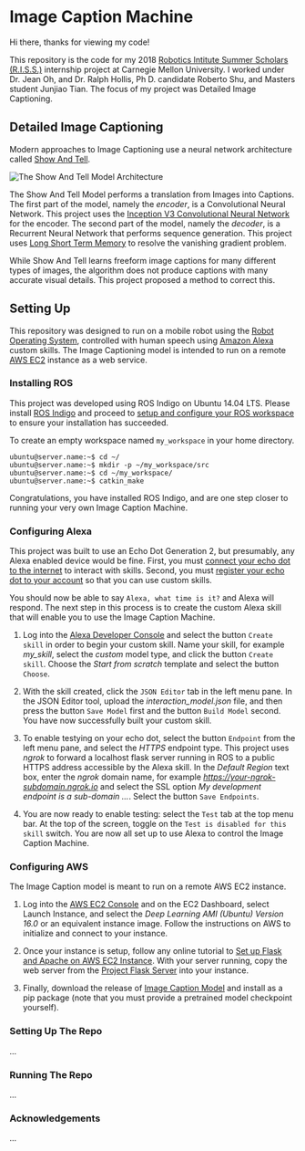 # Image Caption Machine

Hi there, thanks for viewing my code!

This repository is the code for my 2018 [Robotics Intitute Summer Scholars (R.I.S.S.)](https://riss.ri.cmu.edu/) internship project at Carnegie Mellon University. I worked under Dr. Jean Oh, and Dr. Ralph Hollis, Ph D. candidate Roberto Shu, and Masters student Junjiao Tian. The focus of my project was Detailed Image Captioning.

## Detailed Image Captioning

Modern approaches to Image Captioning use a neural network architecture called [Show And Tell](https://arxiv.org/abs/1609.06647).

![The Show And Tell Model Architecture](https://preview.ibb.co/b7Z0Qq/SAT.png)

The Show And Tell Model performs a translation from Images into Captions. The first part of the model, namely the *encoder*, is a Convolutional Neural Network. This project uses the [Inception V3 Convolutional Neural Network](https://arxiv.org/abs/1512.00567) for the encoder. The second part of the model, namely the *decoder*, is a Recurrent Neural Network that performs sequence generation. This project uses [Long Short Term Memory](https://www.bioinf.jku.at/publications/older/2604.pdf) to resolve the vanishing gradient problem.

While Show And Tell learns freeform image captions for many different types of images, the algorithm does not produce captions with many accurate visual details. This project proposed a method to correct this.

## Setting Up

This repository was designed to run on a mobile robot using the [Robot Operating System](http://www.ros.org/), controlled with human speech using [Amazon Alexa](https://developer.amazon.com/alexa-skills-kit) custom skills. The Image Captioning model is intended to run on a remote [AWS EC2](https://aws.amazon.com/ec2/) instance as a web service.

### Installing ROS

This project was developed using ROS Indigo on Ubuntu 14.04 LTS. Please install [ROS Indigo](http://wiki.ros.org/indigo/Installation/Ubuntu) and proceed to [setup and configure your ROS workspace](http://wiki.ros.org/ROS/Tutorials/InstallingandConfiguringROSEnvironment) to ensure your installation has succeeded.

To create an empty workspace named `my_workspace` in your home directory.

```
ubuntu@server.name:~$ cd ~/
ubuntu@server.name:~$ mkdir -p ~/my_workspace/src
ubuntu@server.name:~$ cd ~/my_workspace/
ubuntu@server.name:~$ catkin_make
```

Congratulations, you have installed ROS Indigo, and are one step closer to running your very own Image Caption Machine.

### Configuring Alexa

This project was built to use an Echo Dot Generation 2, but presumably, any Alexa enabled device would be fine. First, you must [connect your echo dot to the internet](https://www.amazon.com/gp/help/customer/display.html?nodeId=202011800) to interact with skills. Second, you must [register your echo dot to your account](https://www.amazon.com/gp/help/customer/display.html?nodeId=201994280) so that you can use custom skills. 

You should now be able to say `Alexa, what time is it?` and Alexa will respond. The next step in this process is to create the custom Alexa skill that will enable you to use the Image Caption Machine.

1. Log into the [Alexa Developer Console](https://developer.amazon.com/alexa/console/ask) and select the button `Create skill` in order to begin your custom skill. Name your skill, for example *my_skill*, select the *custom* model type, and click the button `Create skill`. Choose the *Start from scratch* template and select the button `Choose`. 

2. With the skill created, click the `JSON Editor` tab in the left menu pane. In the JSON Editor tool, upload the *interaction_model.json* file, and then press the button `Save Model` first and the button `Build Model` second. You have now successfully built your custom skill. 

3. To enable testying on your echo dot, select the button `Endpoint` from the left menu pane, and select the *HTTPS* endpoint type. This project uses *ngrok* to forward a localhost flask server running in ROS to a public HTTPS address accessible by the Alexa skill. In the *Default Region* text box, enter the *ngrok* domain name, for example *https://your-ngrok-subdomain.ngrok.io* and select the SSL option *My development endpoint is a sub-domain ...*. Select the button `Save Endpoints`. 

4. You are now ready to enable testing: select the `Test` tab at the top menu bar. At the top of the screen, toggle on the `Test is disabled for this skill` switch. You are now all set up to use Alexa to control the Image Caption Machine.

### Configuring AWS

The Image Caption model is meant to run on a remote AWS EC2 instance. 

1. Log into the [AWS EC2 Console](https://us-east-2.console.aws.amazon.com) and on the EC2 Dashboard, select Launch Instance, and select the *Deep Learning AMI (Ubuntu) Version 16.0* or an equivalent instance image. Follow the instructions on AWS to initialize and connect to your instance. 

2. Once your instance is setup, follow any online tutorial to [Set up Flask and Apache on AWS EC2 Instance](https://vishnut.me/blog/ec2-flask-apache-setup.html). With your server running, copy the web server from the [Project Flask Server](http://github.com/brandontrabucco/image_caption_app) into your instance. 

3. Finally, download the release of [Image Caption Model](https://github.com/brandontrabucco/im2txt/releases/tag/v2.0.0) and install as a pip package (note that you must provide a pretrained model checkpoint yourself).

### Setting Up The Repo

... 

### Running The Repo

... 

### Acknowledgements

... 
